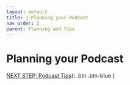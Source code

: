 ```yaml
---
layout: default
title: 1-Planning your Podcast
nav_order: 2
parent: Planning and Tips
---
```

# Planning your Podcast

[NEXT STEP: Podcast Tips](podcasting-tips.html){: .btn .btn-blue }
